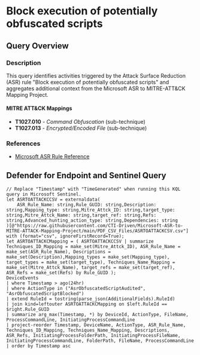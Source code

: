 # Block execution of potentially obfuscated scripts

## Query Overview

### Description
This query identifies activities triggered by the Attack Surface Reduction (ASR) rule "Block execution of potentially obfuscated scripts" and aggregates additional context from the Microsoft ASR to MITRE-ATT&CK Mapping Project.

#### MITRE ATT&CK Mappings
- **T1027.010** - *Command Obfuscation* (sub-technique)
- **T1027.013** - *Encrypted/Encoded File* (sub-technique)

### References
- [Microsoft ASR Rule Reference](https://learn.microsoft.com/en-us/defender-endpoint/attack-surface-reduction-rules-reference#block-execution-of-potentially-obfuscated-scripts)

## Defender for Endpoint and Sentinel Query

```kusto
// Replace "Timestamp" with "TimeGenerated" when running this KQL query in Microsoft Sentinel.
let ASRTOATTACKCCSV = externaldata(
    ASR_Rule_Name: string,Rule_GUID: string,Description: string,Mapping_type: string,Mitre_Attck_ID: string,target_type: string,Mitre_Attck_Name: string,target_ref: string,Refs: string,Advanced_hunting_action_type: string,Dependencies: string
)[@"https://raw.githubusercontent.com/CTI-Driven/Microsoft-ASR-to-MITRE-ATTACK-Mapping-Project/main/PDF_CSV_Files/ASRTOATTACKCSV.csv"]
with (format="csv", ignoreFirstRecord=True);
let ASRTOATTACKCMapping = ( ASRTOATTACKCCSV | summarize Techniques_ID_Mapping = make_set(Mitre_Attck_ID), ASR_Rule_Name = make_set(ASR_Rule_Name), Descriptions = make_set(Description),Mapping_types = make_set(Mapping_type), target_types = make_set(target_type), Techniques_Name_Mapping = make_set(Mitre_Attck_Name), target_refs = make_set(target_ref), ASR_Refs = make_set(Refs) by Rule_GUID );
DeviceEvents
| where Timestamp > ago(24hr)
| where ActionType in ("AsrObfuscatedScriptAudited", "AsrObfuscatedScriptBlocked")
| extend RuleId = tostring(parse_json(AdditionalFields).RuleId)
| join kind=leftouter ASRTOATTACKCMapping on $left.RuleId == $right.Rule_GUID
| summarize arg_max(Timestamp, *) by DeviceId, ActionType, FileName, ProcessCommandLine, InitiatingProcessCommandLine
| project-reorder Timestamp, DeviceName, ActionType, ASR_Rule_Name, Techniques_ID_Mapping, Techniques_Name_Mapping, Descriptions, ASR_Refs, InitiatingProcessFolderPath, InitiatingProcessFileName, InitiatingProcessCommandLine, FolderPath, FileName, ProcessCommandLine
| order by Timestamp asc 

